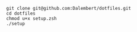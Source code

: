 `git clone git@github.com:Dalembert/dotfiles.git`  
`cd dotfiles`  
`chmod u+x setup.zsh`  
`./setup`

